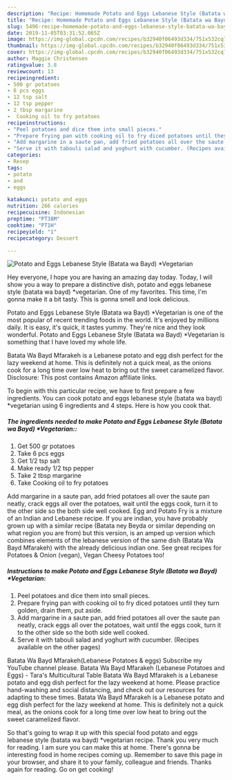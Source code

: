 ```yaml
---
description: "Recipe: Homemade Potato and Eggs Lebanese Style (Batata wa Bayd) *Vegetarian"
title: "Recipe: Homemade Potato and Eggs Lebanese Style (Batata wa Bayd) *Vegetarian"
slug: 5496-recipe-homemade-potato-and-eggs-lebanese-style-batata-wa-bayd-vegetarian
date: 2019-11-05T03:31:52.065Z
image: https://img-global.cpcdn.com/recipes/b32940f06493d334/751x532cq70/potato-and-eggs-lebanese-style-batata-wa-bayd-vegetarian-recipe-main-photo.jpg
thumbnail: https://img-global.cpcdn.com/recipes/b32940f06493d334/751x532cq70/potato-and-eggs-lebanese-style-batata-wa-bayd-vegetarian-recipe-main-photo.jpg
cover: https://img-global.cpcdn.com/recipes/b32940f06493d334/751x532cq70/potato-and-eggs-lebanese-style-batata-wa-bayd-vegetarian-recipe-main-photo.jpg
author: Maggie Christensen
ratingvalue: 3.8
reviewcount: 13
recipeingredient:
- 500 gr potatoes
- 6 pcs eggs
- 12 tsp salt
- 12 tsp pepper
- 2 tbsp margarine
-  Cooking oil to fry potatoes
recipeinstructions:
- "Peel potatoes and dice them into small pieces."
- "Prepare frying pan with cooking oil to fry diced potatoes until they turn golden, drain them, put aside."
- "Add margarine in a saute pan, add fried potatoes all over the saute pan neatly, crack eggs all over the potatoes, wait until the eggs cook, turn it to the other side so the both side well cooked."
- "Serve it with tabouli salad and yoghurt with cucumber. (Recipes available on the other pages)"
categories:
- Resep
tags:
- potato
- and
- eggs

katakunci: potato and eggs
nutrition: 266 calories
recipecuisine: Indonesian
preptime: "PT38M"
cooktime: "PT1H"
recipeyield: "1"
recipecategory: Dessert

---
```



![Potato and Eggs Lebanese Style (Batata wa Bayd) *Vegetarian](https://img-global.cpcdn.com/recipes/b32940f06493d334/751x532cq70/potato-and-eggs-lebanese-style-batata-wa-bayd-vegetarian-recipe-main-photo.jpg)

Hey everyone, I hope you are having an amazing day today. Today, I will show you a way to prepare a distinctive dish, potato and eggs lebanese style (batata wa bayd) *vegetarian. One of my favorites. This time, I'm gonna make it a bit tasty. This is gonna smell and look delicious.

Potato and Eggs Lebanese Style (Batata wa Bayd) *Vegetarian is one of the most popular of recent trending foods in the world. It's enjoyed by millions daily. It is easy, it's quick, it tastes yummy. They're nice and they look wonderful. Potato and Eggs Lebanese Style (Batata wa Bayd) *Vegetarian is something that I have loved my whole life.

Batata Wa Bayd Mfarakeh is a Lebanese potato and egg dish perfect for the lazy weekend at home. This is definitely not a quick meal, as the onions cook for a long time over low heat to bring out the sweet caramelized flavor. Disclosure: This post contains Amazon affiliate links.


To begin with this particular recipe, we have to first prepare a few ingredients. You can cook potato and eggs lebanese style (batata wa bayd) *vegetarian using 6 ingredients and 4 steps. Here is how you cook that.

##### The ingredients needed to make Potato and Eggs Lebanese Style (Batata wa Bayd) *Vegetarian::

1. Get 500 gr potatoes
1. Take 6 pcs eggs
1. Get 1/2 tsp salt
1. Make ready 1/2 tsp pepper
1. Take 2 tbsp margarine
1. Take  Cooking oil to fry potatoes


Add margarine in a saute pan, add fried potatoes all over the saute pan neatly, crack eggs all over the potatoes, wait until the eggs cook, turn it to the other side so the both side well cooked. Egg and Potato Fry is a mixture of an Indian and Lebanese recipe. If you are indian, you have probably grown up with a similar recipe (Batata ney Beyda or similar depending on what region you are from) but this version, is an amped up version which combines elements of the lebanese version of the same dish (Batata Wa Bayd Mfarakeh) with the already delicious indian one. See great recipes for Potatoes &amp; Onion (vegan), Vegan Cheesy Potatoes too! 

##### Instructions to make Potato and Eggs Lebanese Style (Batata wa Bayd) *Vegetarian:

1. Peel potatoes and dice them into small pieces.
1. Prepare frying pan with cooking oil to fry diced potatoes until they turn golden, drain them, put aside.
1. Add margarine in a saute pan, add fried potatoes all over the saute pan neatly, crack eggs all over the potatoes, wait until the eggs cook, turn it to the other side so the both side well cooked.
1. Serve it with tabouli salad and yoghurt with cucumber. (Recipes available on the other pages)


Batata Wa Bayd Mfarakeh(Lebanese Potatoes &amp; eggs) Subscribe my YouTube channel please. Batata Wa Bayd Mfarakeh (Lebanese Potatoes and Eggs) - Tara&#39;s Multicultural Table Batata Wa Bayd Mfarakeh is a Lebanese potato and egg dish perfect for the lazy weekend at home. Please practice hand-washing and social distancing, and check out our resources for adapting to these times. Batata Wa Bayd Mfarakeh is a Lebanese potato and egg dish perfect for the lazy weekend at home. This is definitely not a quick meal, as the onions cook for a long time over low heat to bring out the sweet caramelized flavor. 

So that's going to wrap it up with this special food potato and eggs lebanese style (batata wa bayd) *vegetarian recipe. Thank you very much for reading. I am sure you can make this at home. There's gonna be interesting food in home recipes coming up. Remember to save this page in your browser, and share it to your family, colleague and friends. Thanks again for reading. Go on get cooking!
